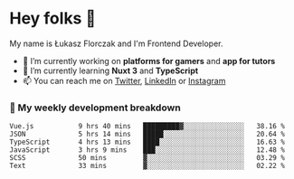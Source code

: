 # Hey folks 👋

My name is Łukasz Florczak and I'm Frontend Developer. 

- 🔭 I’m currently working on **platforms for gamers** and **app for tutors**
- 🌱 I’m currently learning **Nuxt 3** and **TypeScript**
- 📫 You can reach me on [Twitter](https://twitter.com/lukaszflorczak), [LinkedIn](https://pl.linkedin.com/in/lukasz-florczak) or [Instagram](https://instagram.com/lukaszflorczak)


### 🧮 My weekly development breakdown

<!--START_SECTION:waka-->

```text
Vue.js           9 hrs 40 mins   █████████▓░░░░░░░░░░░░░░░   38.16 %
JSON             5 hrs 14 mins   █████░░░░░░░░░░░░░░░░░░░░   20.64 %
TypeScript       4 hrs 13 mins   ████░░░░░░░░░░░░░░░░░░░░░   16.63 %
JavaScript       3 hrs 9 mins    ███░░░░░░░░░░░░░░░░░░░░░░   12.48 %
SCSS             50 mins         ▓░░░░░░░░░░░░░░░░░░░░░░░░   03.29 %
Text             33 mins         ▓░░░░░░░░░░░░░░░░░░░░░░░░   02.22 %
```

<!--END_SECTION:waka-->

<!--
**lukaszflorczak/lukaszflorczak** is a ✨ _special_ ✨ repository because its `README.md` (this file) appears on your GitHub profile.

Here are some ideas to get you started:

- 🔭 I’m currently working on ...
- 🌱 I’m currently learning ...
- 👯 I’m looking to collaborate on ...
- 🤔 I’m looking for help with ...
- 💬 Ask me about ...
- 📫 How to reach me: ...
- 😄 Pronouns: ...
- ⚡ Fun fact: ...
-->
